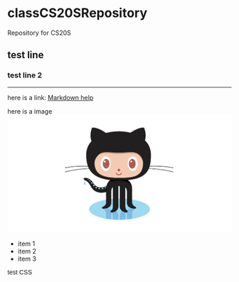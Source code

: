 # classCS20SRepository
Repository for CS20S
## test line
### test line 2

---

here is a link: [Markdown help](https://github.com)

here is a image ![GitHug logo](github-octocat.png)

<ul>
  <li>item 1</li>
  <li>item 2</li>
  <li>item 3</li>
  </ul>
  
  <div style="font-family: Consolas, sans-serif;">test CSS </div>
  
  

